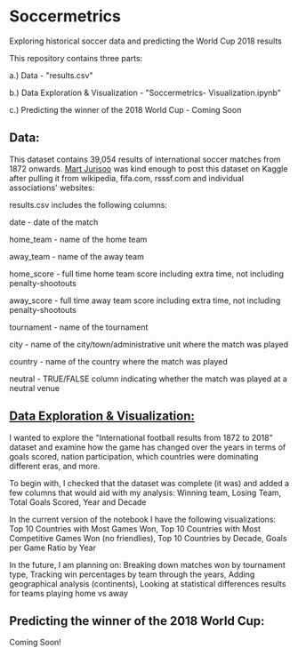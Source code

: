 # Soccermetrics
Exploring historical soccer data and predicting the World Cup 2018 results

This repository contains three parts:

a.) Data - "results.csv"

b.) Data Exploration & Visualization - "Soccermetrics- Visualization.ipynb"

c.) Predicting the winner of the 2018 World Cup - Coming Soon


## Data:
This dataset contains 39,054 results of international soccer matches from 1872 onwards. 
[Mart Jurisoo](https://www.kaggle.com/martj42/international-football-results-from-1872-to-2017) was kind enough to post this dataset on Kaggle after pulling it from wikipedia, fifa.com, rsssf.com and individual associations' websites:  

results.csv includes the following columns:

date - date of the match

home_team - name of the home team

away_team - name of the away team

home_score - full time home team score including extra time, not including penalty-shootouts

away_score - full time away team score including extra time, not including penalty-shootouts

tournament - name of the tournament

city - name of the city/town/administrative unit where the match was played

country - name of the country where the match was played

neutral - TRUE/FALSE column indicating whether the match was played at a neutral venue


## [Data Exploration & Visualization:](https://github.com/RodrigoMejias/Soccermetrics/blob/master/Soccermetrics%20-%20Visualization.ipynb)
I wanted to explore the "International football results from 1872 to 2018" dataset and examine how the game has changed over the years in terms of goals scored, nation participation, which countries were dominating different eras, and more.

To begin with, I checked that the dataset was complete (it was) and added a few columns that would aid with my analysis:
Winning team, Losing Team, Total Goals Scored, Year and Decade


In the current version of the notebook I have the following visualizations: 
Top 10 Countries with Most Games Won, 
Top 10 Countries with Most Competitive Games Won (no friendlies), 
Top 10 Countries by Decade, 
Goals per Game Ratio by Year


In the future, I am planning on:
Breaking down matches won by tournament type, 
Tracking win percentages by team through the years, 
Adding geographical analysis (continents), 
Looking at statistical differences results for teams playing home vs away


## Predicting the winner of the 2018 World Cup:
Coming Soon!
